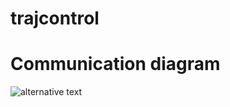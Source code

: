 # trajcontrol

# Communication diagram
![alternative text](http://www.plantuml.com/plantuml/proxy?cache=no&src=https://raw.githubusercontent.com/maribernardes/trajcontrol_jhu/main/comm_diagram.txt)
